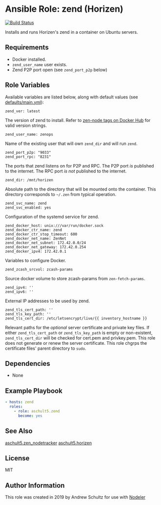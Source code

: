 # Ansible Role: zend (Horizen)

[![Build Status](https://travis-ci.org/aschult5/ansible-role-zend.svg?branch=master)](https://travis-ci.org/aschult5/ansible-role-zend)

Installs and runs Horizen's zend in a container on Ubuntu servers.

## Requirements

- Docker installed.
- `zend_user_name` user exists.
- Zend P2P port open (see `zend_port_p2p` below)

## Role Variables

Available variables are listed below, along with default values (see [defaults/main.yml](defaults/main.yml)):

    zend_ver: latest

The version of zend to install. Refer to [zen-node tags on Docker Hub](https://hub.docker.com/r/zencash/zen-node/tags) for valid version strings.

    zend_user_name: zenops

Name of the existing user that will own `zend_dir` and will run `zend`.

    zend_port_p2p: "9033"
    zend_port_rpc: "8231"

The ports that zend listens on for P2P and RPC.
The P2P port *is* published to the internet.
The RPC port *is not* published to the internet.

    zend_dir: /mnt/horizen

Absolute path to the directory that will be mounted onto the container.
This directory corresponds to `~/.zen` from typical operation.

    zend_svc_name: zend
    zend_svc_enabled: yes

Configuration of the systemd service for zend.

    zend_docker_host: unix:///var/run/docker.sock
    zend_docker_ctr_name: zend
    zend_docker_ctr_stop_timeout: 600
    zend_docker_net_name: ZenNet
    zend_docker_net_subnet: 172.42.0.0/24
    zend_docker_net_gateway: 172.42.0.254
    zend_docker_ipv4: 172.42.0.1

Variables to configure Docker.

    zend_zcash_srcvol: zcash-params

Source docker volume to store zcash-params from `zen-fetch-params`.

    zend_ipv4: ''
    zend_ipv6: ''

External IP addresses to be used by zend.

    zend_tls_cert_path: ''
    zend_tls_key_path: ''
    zend_tls_cert_dir: /etc/letsencrypt/live/{{ inventory_hostname }}

Relevant paths for the *optional* server certificate and private key files.
If either `zend_tls_cert_path` or `zend_tls_key_path` is empty or non-existent,
`zend_tls_cert_dir` will be checked for cert.pem and privkey.pem.
This role does not generate or renew the server certificate.
This role chgrps the certificate files' parent directory to `sudo`.

## Dependencies

- None

## Example Playbook

```yaml
- hosts: zend
  roles:
    - role: aschult5.zend
      become: yes
```

## See Also
[aschult5.zen_nodetracker](https://github.com/aschult5/ansible-role-zen-nodetracker)
[aschult5.horizen](https://github.com/aschult5/ansible-collection-horizen)

## License

MIT

## Author Information

This role was created in 2019 by Andrew Schultz for use with [Nodeler](https://www.nodeler.com)
